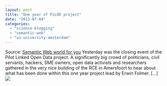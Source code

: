 ```yaml
---
layout: post
title: "One year of PiLOD project"
date: "2013-07-04"
categories: 
  - "science-blogging"
  - "semantic-web"
  - "vu-university-amsterdam"
---
```


Source: [Semantic Web world for you](http://semweb4u.wordpress.com/feed/) Yesterday was the closing event of the Pilot Linked Open Data project. A significantly big crowd of politicians, civil servants, hackers, SME owners, open data activists and researchers gathered in the very nice building of the RCE in Amersfoort to hear about what has been done within this one year project lead by Erwin Folmer. \[…\]![](https://pixel.wp.com/b.gif?host=semweb4u.wordpress.com&blog=18410093&post=566&subd=semweb4u&ref=&feed=1)
